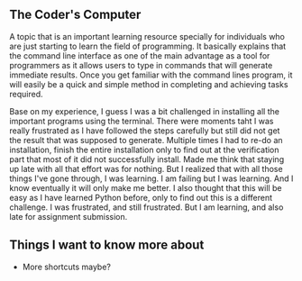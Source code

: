 ## The Coder's Computer

A topic that is an important learning resource specially for individuals who are just starting to learn the field of programming. It basically explains that the command line interface as one of the main advantage as a tool for programmers as it allows users to type in commands that will generate immediate results. Once you get familiar with the command lines program, it will easily be a quick and simple method in completing and achieving tasks required.

Base on my experience, I guess I was a bit challenged in installing all the important programs using the terminal. There were moments taht I was really frustrated as I have followed the steps carefully but still did not get the result that was supposed to generate. Multiple times I had to re-do an installation, finish the entire installation only to find out at the verification part that most of it did not successfully install. Made me think that staying up late with all that effort was for nothing. But I realized that with all those things I've gone through, I was learning. I am failing but I was learning. And I know eventually it will only make me better. I also thought that this will be easy as I have learned Python before, only to find out this is a different challenge. I was frustrated, and still frustrated. But I am learning, and also late for assignment submission.


## Things I want to know more about

- More shortcuts maybe?
